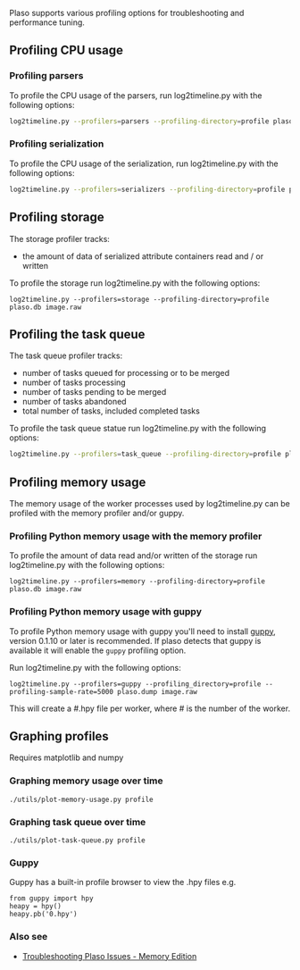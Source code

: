 Plaso supports various profiling options for troubleshooting and performance tuning.

## Profiling CPU usage

### Profiling parsers

To profile the CPU usage of the parsers, run log2timeline.py with the following options:
```bash
log2timeline.py --profilers=parsers --profiling-directory=profile plaso.db image.raw
```

### Profiling serialization

To profile the CPU usage of the serialization, run log2timeline.py with the following options:
```bash
log2timeline.py --profilers=serializers --profiling-directory=profile plaso.db image.raw
```

## Profiling storage

The storage profiler tracks:

* the amount of data of serialized attribute containers read and / or written

To profile the storage run log2timeline.py with the following options:
```
log2timeline.py --profilers=storage --profiling-directory=profile plaso.db image.raw
```

## Profiling the task queue

The task queue profiler tracks:

* number of tasks queued for processing or to be merged
* number of tasks processing
* number of tasks pending to be merged
* number of tasks abandoned
* total number of tasks, included completed tasks

To profile the task queue statue run log2timeline.py with the following options:
```bash
log2timeline.py --profilers=task_queue --profiling-directory=profile plaso.db image.raw
```

## Profiling memory usage

The memory usage of the worker processes used by log2timeline.py can be profiled with the memory profiler and/or guppy.

### Profiling Python memory usage with the memory profiler

To profile the amount of data read and/or written of the storage run log2timeline.py with the following options:
```
log2timeline.py --profilers=memory --profiling-directory=profile plaso.db image.raw
```

### Profiling Python memory usage with guppy

To profile Python memory usage with guppy you'll need to install [guppy](https://pypi.python.org/pypi/guppy), version 0.1.10 or later is recommended. If plaso detects that guppy is available it will enable the `guppy` profiling option.

Run log2timeline.py with the following options:
```
log2timeline.py --profilers=guppy --profiling_directory=profile --profiling-sample-rate=5000 plaso.dump image.raw
```

This will create a #.hpy file per worker, where # is the number of the worker.

## Graphing profiles

Requires matplotlib and numpy

### Graphing memory usage over time

`./utils/plot-memory-usage.py profile`

### Graphing task queue over time

`./utils/plot-task-queue.py profile`

### Guppy

Guppy has a built-in profile browser to view the .hpy files e.g.
```
from guppy import hpy
heapy = hpy()
heapy.pb('0.hpy')
```

### Also see

* [Troubleshooting Plaso Issues - Memory Edition](http://blog.kiddaland.net/2014/11/troubleshooting-plaso-issues-memory.html)